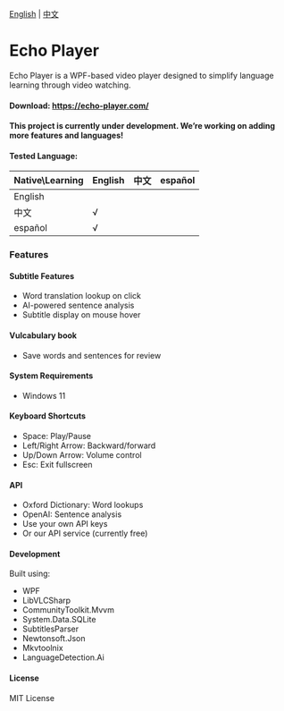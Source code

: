 [English](README.md) | [中文](README.zh.md) 

# Echo Player
Echo Player is a WPF-based video player designed to simplify language learning through video watching.

#### Download: https://echo-player.com/

#### This project is currently under development. We’re working on adding more features and languages!

#### Tested Language:
| Native\Learning  | English   | 中文 | español |
|:---------|------------|------------|------------|
| English   |        |            |             |    
| 中文  |   √   |            |             |    
| español   |   √   |            |             |  

### Features
#### Subtitle Features
- Word translation lookup on click
- AI-powered sentence analysis
- Subtitle display on mouse hover

#### Vulcabulary book
- Save words and sentences for review

#### System Requirements
- Windows 11

#### Keyboard Shortcuts
- Space: Play/Pause
- Left/Right Arrow: Backward/forward
- Up/Down Arrow: Volume control
- Esc: Exit fullscreen

#### API 
- Oxford Dictionary: Word lookups
- OpenAI: Sentence analysis
- Use your own API keys
- Or our API service (currently free)

#### Development
Built using:

- WPF 
- LibVLCSharp
- CommunityToolkit.Mvvm
- System.Data.SQLite
- SubtitlesParser
- Newtonsoft.Json
- Mkvtoolnix
- LanguageDetection.Ai

#### License
MIT License

